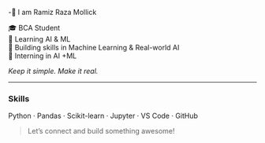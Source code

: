 -👋 I am Ramiz Raza Mollick 

🎓 BCA Student  
🧠 Learning AI & ML  
🤖 Building skills in Machine Learning & Real-world AI  
📍 Interning in AI +ML

*Keep it simple. Make it real.*

---

### Skills
Python · Pandas · Scikit-learn · Jupyter · VS Code · GitHub  

> Let’s connect and build something awesome!
<!---
LoveRamiz/LoveRamiz is a ✨ special ✨ repository because its `README.md` (this file) appears on your GitHub profile.
You can click the Preview link to take a look at your changes.
--->
